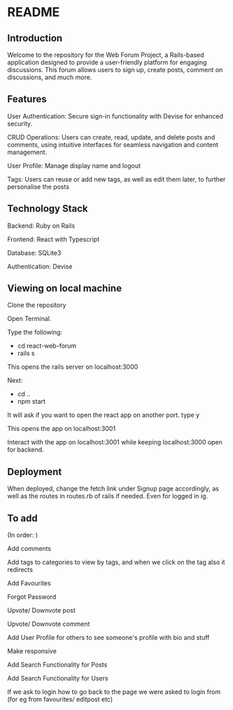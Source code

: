 # README

## Introduction

Welcome to the repository for the Web Forum Project, a Rails-based application designed to provide a user-friendly platform for engaging discussions. This forum allows users to sign up, create posts, comment on discussions, and much more.

## Features

User Authentication: Secure sign-in functionality with Devise for enhanced security.

CRUD Operations: Users can create, read, update, and delete posts and comments, using intuitive interfaces for seamless navigation and content management.

User Profile: Manage display name and logout

Tags: Users can reuse or add new tags, as well as edit them later, to further personalise the posts

## Technology Stack

Backend: Ruby on Rails

Frontend: React with Typescript

Database: SQLite3

Authentication: Devise

## Viewing on local machine

Clone the repository

Open Terminal.

Type the following: 
- cd react-web-forum
- rails s

This opens the rails server on localhost:3000

Next:

- cd ..
- npm start

It will ask if you want to open the react app on another port. type y

This opens the app on localhost:3001

Interact with the app on localhost:3001 while keeping localhost:3000 open for backend.

## Deployment

When deployed, change the fetch link under Signup page accordingly, as well as the routes in routes.rb of rails if needed.
Even for logged in ig.

## To add

(In order: )

Add comments

Add tags to categories to view by tags, and when we click on the tag also it redirects

Add Favourites

Forgot Password

Upvote/ Downvote post

Upvote/ Downvote comment

Add User Profile for others to see someone's profile with bio and stuff

Make responsive

Add Search Functionality for Posts

Add Search Functionality for Users

If we ask to login how to go back to the page we were asked to login from (for eg from favourites/ editpost etc)
